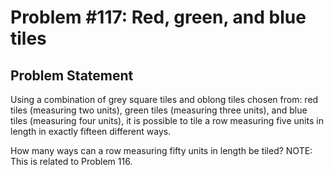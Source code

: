 # Problem #117: Red, green, and blue tiles 

## Problem Statement 

Using a combination of grey square tiles and oblong tiles chosen from: red tiles (measuring two units), green tiles (measuring three units), and blue tiles (measuring four units), it is possible to tile a row measuring five units in length in exactly fifteen different ways.


How many ways can a row measuring fifty units in length be tiled?
NOTE: This is related to Problem 116.
